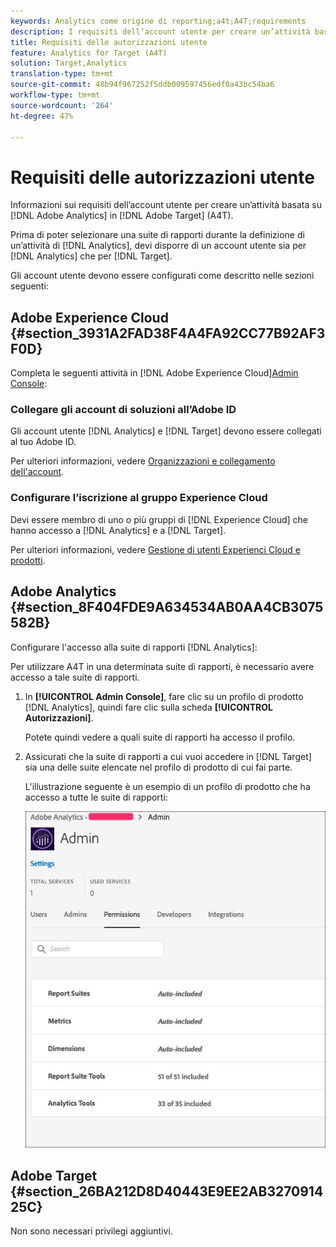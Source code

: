 ```yaml
---
keywords: Analytics come origine di reporting;a4t;A4T;requirements
description: I requisiti dell’account utente per creare un’attività basata su Adobe Analytics in Adobe Target (A4T).
title: Requisiti delle autorizzazioni utente
feature: Analytics for Target (A4T)
solution: Target,Analytics
translation-type: tm+mt
source-git-commit: 48b94f967252f5ddb009597456edf0a43bc54ba6
workflow-type: tm+mt
source-wordcount: '264'
ht-degree: 47%

---
```



# Requisiti delle autorizzazioni utente

Informazioni sui requisiti dell’account utente per creare un’attività basata su [!DNL Adobe Analytics] in [!DNL Adobe Target] (A4T).

Prima di poter selezionare una suite di rapporti durante la definizione di un’attività di [!DNL Analytics], devi disporre di un account utente sia per [!DNL Analytics] che per [!DNL Target].

Gli account utente devono essere configurati come descritto nelle sezioni seguenti:

## Adobe Experience Cloud {#section_3931A2FAD38F4A4FA92CC77B92AF3F0D}

Completa le seguenti attività in [!DNL Adobe Experience Cloud][Admin Console](https://adminconsole.adobe.com):

### Collegare gli account di soluzioni all’Adobe ID

Gli account utente [!DNL Analytics] e [!DNL Target] devono essere collegati al tuo Adobe ID.

Per ulteriori informazioni, vedere [Organizzazioni e collegamento dell&#39;account](https://docs.adobe.com/help/en/core-services/interface/manage-users-and-products/organizations.html).

### Configurare l’iscrizione al gruppo Experience Cloud

Devi essere membro di uno o più gruppi di [!DNL Experience Cloud] che hanno accesso a [!DNL Analytics] e a [!DNL Target].

Per ulteriori informazioni, vedere [Gestione di utenti  Experienci Cloud e prodotti](https://experienceleague.adobe.com/docs/core-services/interface/manage-users-and-products/admin-getting-started.html).

## Adobe Analytics {#section_8F404FDE9A634534AB0AA4CB3075582B}

Configurare l&#39;accesso alla suite di rapporti [!DNL Analytics]:

Per utilizzare A4T in una determinata suite di rapporti, è necessario avere accesso a tale suite di rapporti.

1. In **[!UICONTROL Admin Console]**, fare clic su un profilo di prodotto [!DNL Analytics], quindi fare clic sulla scheda **[!UICONTROL Autorizzazioni]**.

   Potete quindi vedere a quali suite di rapporti ha accesso il profilo.

1. Assicurati che la suite di rapporti a cui vuoi accedere in [!DNL Target] sia una delle suite elencate nel profilo di prodotto di cui fai parte.

   L&#39;illustrazione seguente è un esempio di un profilo di prodotto che ha accesso a tutte le suite di rapporti:

   ![, scheda Autorizzazioni Admin Console](/help/c-integrating-target-with-mac/a4t/assets/permissions-tab.png)

## Adobe Target {#section_26BA212D8D40443E9EE2AB327091425C}

Non sono necessari privilegi aggiuntivi.
